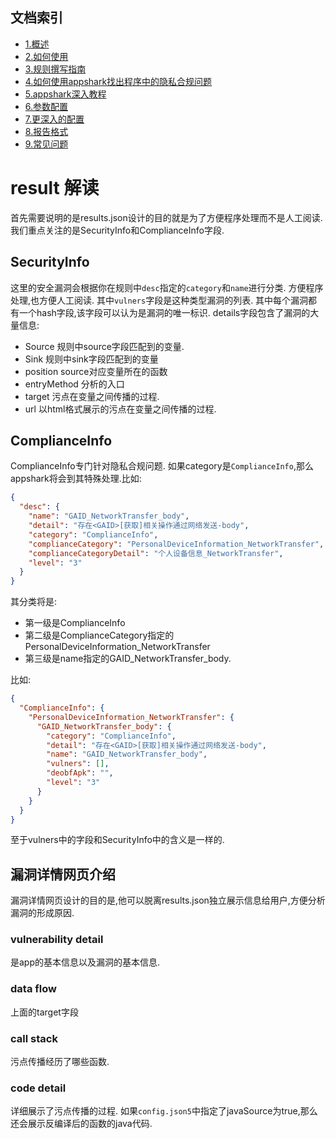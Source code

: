 ## 文档索引
- [1.概述](overview.md)
- [2.如何使用](startup.md)
- [3.规则撰写指南](how_to_write_rules.md)
- [4.如何使用appshark找出程序中的隐私合规问题](how_to_find_compliance_problem_use_appshark.md)
- [5.appshark深入教程](path_traversal_game.md)
- [6.参数配置](argument.md)
- [7.更深入的配置](EngineConfig.md)
- [8.报告格式](result.md)
- [9.常见问题](faq.md)


# result 解读
 

首先需要说明的是results.json设计的目的就是为了方便程序处理而不是人工阅读. 我们重点关注的是SecurityInfo和ComplianceInfo字段.

## SecurityInfo

这里的安全漏洞会根据你在规则中`desc`指定的`category`和`name`进行分类. 方便程序处理,也方便人工阅读.
其中`vulners`字段是这种类型漏洞的列表. 其中每个漏洞都有一个hash字段,该字段可以认为是漏洞的唯一标识.
details字段包含了漏洞的大量信息:

- Source 规则中source字段匹配到的变量.
- Sink 规则中sink字段匹配到的变量
- position source对应变量所在的函数
- entryMethod 分析的入口
- target 污点在变量之间传播的过程.
- url 以html格式展示的污点在变量之间传播的过程.

## ComplianceInfo

ComplianceInfo专门针对隐私合规问题. 如果category是`ComplianceInfo`,那么appshark将会到其特殊处理.比如:

```json
{
  "desc": {
    "name": "GAID_NetworkTransfer_body",
    "detail": "存在<GAID>[获取]相关操作通过网络发送-body",
    "category": "ComplianceInfo",
    "complianceCategory": "PersonalDeviceInformation_NetworkTransfer",
    "complianceCategoryDetail": "个人设备信息_NetworkTransfer",
    "level": "3"
  }
}
```

其分类将是:

- 第一级是ComplianceInfo
- 第二级是ComplianceCategory指定的PersonalDeviceInformation_NetworkTransfer
- 第三级是name指定的GAID_NetworkTransfer_body.

比如:

```json
{
  "ComplianceInfo": {
    "PersonalDeviceInformation_NetworkTransfer": {
      "GAID_NetworkTransfer_body": {
        "category": "ComplianceInfo",
        "detail": "存在<GAID>[获取]相关操作通过网络发送-body",
        "name": "GAID_NetworkTransfer_body",
        "vulners": [],
        "deobfApk": "",
        "level": "3"
      }
    }
  }
}
```

至于vulners中的字段和SecurityInfo中的含义是一样的.

## 漏洞详情网页介绍

漏洞详情网页设计的目的是,他可以脱离results.json独立展示信息给用户,方便分析漏洞的形成原因.

### vulnerability detail

是app的基本信息以及漏洞的基本信息.

### data flow

上面的target字段

### call stack

污点传播经历了哪些函数.

### code detail

详细展示了污点传播的过程. 如果`config.json5`中指定了javaSource为true,那么还会展示反编译后的函数的java代码.




